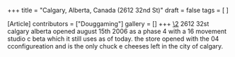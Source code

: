 +++
title = "Calgary, Alberta, Canada (2612 32nd St)"
draft = false
tags = [ ]

[Article]
contributors = ["Douggaming"]
gallery = []
+++
[\2](\1)
2612 32st calgary alberta opened august 15th 2006 as a phase 4 with a 16 movement studio c beta which it still uses as of today. 
the store opened with the 04 cconfigureation and is the only chuck e cheeses left in the city of calgary.